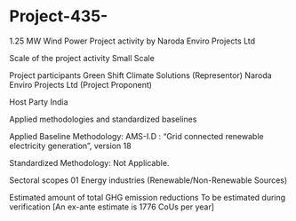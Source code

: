 # Project-435-
1.25 MW Wind Power Project activity by Naroda Enviro Projects Ltd

Scale of the project activity Small Scale

Project participants Green Shift Climate Solutions (Representor)
Naroda Enviro Projects Ltd (Project Proponent)

Host Party India

Applied methodologies and standardized
baselines

Applied Baseline Methodology:
AMS-I.D : “Grid connected renewable electricity
generation”, version 18

Standardized Methodology: Not Applicable.

Sectoral scopes 01 Energy industries
(Renewable/Non-Renewable Sources)

Estimated amount of total GHG emission
reductions
To be estimated during verification
[An ex-ante estimate is 1776 CoUs per year]
